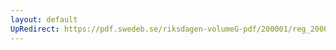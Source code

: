 ```yaml
---
layout: default
UpRedirect: https://pdf.swedeb.se/riksdagen-volumeG-pdf/200001/reg_200001/reg_200001_0570.pdf
---
```

